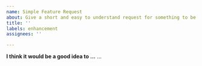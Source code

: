```yaml
---
name: Simple Feature Request
about: Give a short and easy to understand request for something to be added ore changed
title: ''
labels: enhancement
assignees: ''

---
```


**I think it would be a good idea to ...**
...
